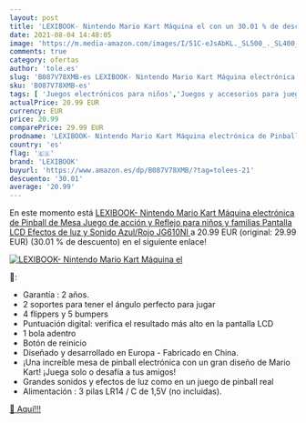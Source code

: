 ```yaml
---
layout: post
title: 'LEXIBOOK- Nintendo Mario Kart Máquina el con un 30.01 % de descuento'
date: 2021-08-04 14:48:05
image: 'https://m.media-amazon.com/images/I/51C-eJsAbKL._SL500_._SL400_.jpg'
comments: true
category: ofertas
author: 'tole.es'
slug: 'B087V78XMB-es LEXIBOOK- Nintendo Mario Kart Máquina electrónica de...'
sku: 'B087V78XMB-es'
tags: [ 'Juegos electrónicos para niños','Juegos y accesorios para juegos','Juguetes','Juguetes educativos','Juguetes y juegos','lexibook','nintendo', ]
actualPrice: 20.99 EUR
currency: EUR
price: 20.99
comparePrice: 29.99 EUR
prodname: 'LEXIBOOK- Nintendo Mario Kart Máquina electrónica de Pinball de Mesa  Juego de acción y Reflejo para niños y familias  Pantalla LCD  Efectos de luz y Sonido  Azul/Rojo  JG610NI '
country: 'es'
flag: '🇪🇸'
brand: 'LEXIBOOK'
buyurl: 'https://www.amazon.es/dp/B087V78XMB/?tag=tolees-21'
descuento: '30.01'
average: '20.99'
---
```


En este momento está [LEXIBOOK- Nintendo Mario Kart Máquina electrónica de Pinball de Mesa  Juego de acción y Reflejo para niños y familias  Pantalla LCD  Efectos de luz y Sonido  Azul/Rojo  JG610NI ](https://www.amazon.es/dp/B087V78XMB/?tag=tolees-21) a 20.99 EUR (original: 29.99 EUR) (30.01 %  de descuento) en el siguiente enlace!

[![LEXIBOOK- Nintendo Mario Kart Máquina el](https://m.media-amazon.com/images/I/51C-eJsAbKL._SL500_._SL400_.jpg)](https://www.amazon.es/dp/B087V78XMB/?tag=tolees-21)

🔎:

- Garantía : 2 años.
- 2 soportes para tener el ángulo perfecto para jugar
- 4 flippers y 5 bumpers
- Puntuación digital: verifica el resultado más alto en la pantalla LCD
- 1 bola adentro
- Botón de reinicio
- Diseñado y desarrollado en Europa - Fabricado en China.
- ¡Una increíble mesa de pinball electrónica con un gran diseño de Mario Kart! ¡Juega solo o desafía a tus amigos!
- Grandes sonidos y efectos de luz como en un juego de pinball real
- Alimentación : 3 pilas LR14 / C de 1,5V (no incluidas).

[🛒 Aquí!!!](https://www.amazon.es/dp/B087V78XMB/?tag=tolees-21)
